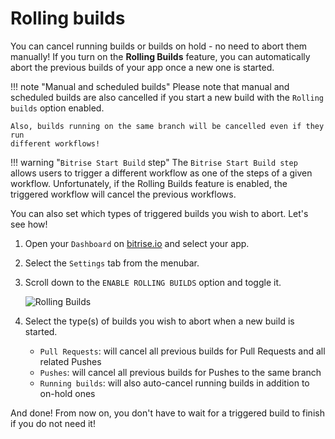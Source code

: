 # Rolling builds

You can cancel running builds or builds on hold - no need to abort them manually! If you turn on the **Rolling Builds** feature, you can automatically abort the previous builds of your app once a new one is started.

!!! note "Manual and scheduled builds" Please note that manual and scheduled builds are also cancelled if you start a new build with the `Rolling builds` option enabled.

```text
Also, builds running on the same branch will be cancelled even if they run
different workflows!
```

!!! warning "`Bitrise Start Build` step" The `Bitrise Start Build step` allows users to trigger a different workflow as one of the steps of a given workflow. Unfortunately, if the Rolling Builds feature is enabled, the triggered workflow will cancel the previous workflows.

You can also set which types of triggered builds you wish to abort. Let's see how!

1. Open your `Dashboard` on [bitrise.io](https://www.bitrise.io) and select your app.
2. Select the `Settings` tab from the menubar.
3. Scroll down to the `ENABLE ROLLING BUILDS` option and toggle it.

   ![Rolling Builds](https://github.com/OrganizationDummy/devcenter/tree/acf5f40e38b6dcf6fe62e839a4c04acb31fdebd2/img/getting-started/rolling-builds.png)

4. Select the type\(s\) of builds you wish to abort when a new build is started.
   * `Pull Requests`: will cancel all previous builds for Pull Requests and all related Pushes
   * `Pushes`: will cancel all previous builds for Pushes to the same branch
   * `Running builds`: will also auto-cancel running builds in addition to on-hold ones

And done! From now on, you don't have to wait for a triggered build to finish if you do not need it!

